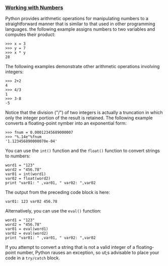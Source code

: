 ### [Working with Numbers](https://github.com/ehime/python-primers/blob/master/Basics/001-numerical.py)

Python provides arithmetic operations for manipulating numbers to a straightforward manner that is similar to that used in other programming languages.
the following example assigns numbers to two variables and computes their product:

    >>> x = 3
    >>> y = 7
    >>> x * y
    28

The following examples demonstrate other arithmetic operations involving integers:

    >>> 2+2
    4
    >>> 4/3
    1
    >>> 3-8
    -5

Notice that the division ("/") of two integers is actually a truncation in which only the integer portion of the result is retained. The following example converts a floating-point nymber into an exponential form:

    >>> fnum = 0.00012345689000007
    >>> "%.14e"%fnum
    '1.123456890000070e-04'

You can use the `int()` function and the `float()` function to convert strings to numbers:

    word1 = "123"
    word2 = "456.78"
    var01 = int(word1)
    var02 = float(word2)
    print "var01: " ,var01, " var02: ",var02

The output from the preceding code block is here:

    var01: 123 var02 456.78

Alternatively, you can use the `eval()` function:

    word1 = "123"
    word2 = "456.78"
    var01 = eval(word1)
    var02 = eval(word2)
    print "var01: " ,var01, " var02: ",var02

If you attempt to convert a string that is not a valid integer of a floating-point number, Python rauses an exception, so ut;s advisable to place your code in a `try/catch` block.